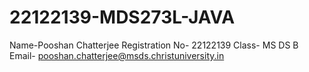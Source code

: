 # 22122139-MDS273L-JAVA

Name-Pooshan Chatterjee
Registration No- 22122139
Class- MS DS B
Email- pooshan.chatterjee@msds.christuniversity.in
